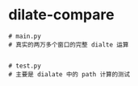 # dilate-compare



```
# main.py
# 真实的两万多个窗口的完整 dialte 运算


# test.py
# 主要是 dialate 中的 path 计算的测试
``` 
